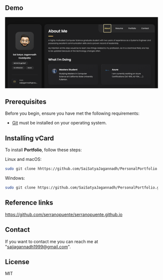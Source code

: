 ## Demo

![Portfolio Desktop Demo](./website-demo-image/page0.png "Desktop Demo")



## Prerequisites

Before you begin, ensure you have met the following requirements:

* [Git](https://git-scm.com/downloads "Download Git") must be installed on your operating system.

## Installing vCard

To install **Portfolio**, follow these steps:

Linux and macOS:

```bash
sudo git clone hhttps://github.com/SaiSatyaJagannadh/PersonalPortfolio.git
```


Windows:

```bash
sudo git clone https://github.com/SaiSatyaJagannadh/PersonalPortfolio.git
```
## Reference links

https://github.com/serranopuente/serranopuente.github.io


## Contact

If you want to contact me you can reach me at "saijagannadh1999@gmail.com".

## License

MIT
